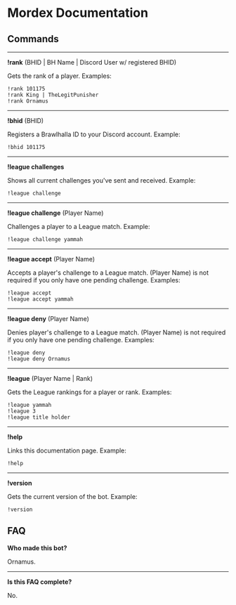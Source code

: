 # Mordex Documentation

## Commands
----
**!rank** (BHID | BH Name | Discord User w/ registered BHID)

Gets the rank of a player. Examples:

    !rank 101175
    !rank King | TheLegitPunisher
    !rank Ornamus

----
**!bhid** (BHID)

Registers a Brawlhalla ID to your Discord account. Example:

    !bhid 101175

----
**!league challenges**

Shows all current challenges you've sent and received. Example:

    !league challenge

----
**!league challenge** (Player Name)

Challenges a player to a League match. Example:

    !league challenge yammah

----
**!league accept** (Player Name)

Accepts a player's challenge to a League match. (Player Name) is not required if you only have one pending challenge. Examples:

    !league accept
    !league accept yammah


----
**!league deny** (Player Name)

Denies player's challenge to a League match. (Player Name) is not required if you only have one pending challenge. Examples:

    !league deny
    !league deny Ornamus

----
**!league** (Player Name | Rank)

Gets the League rankings for a player or rank. Examples:

    !league yammah
    !league 3
    !league title holder

----
**!help**

Links this documentation page. Example:

    !help

----
**!version**

Gets the current version of the bot. Example:

    !version


## FAQ

**Who made this bot?**

Ornamus.

----
**Is this FAQ complete?**

No.